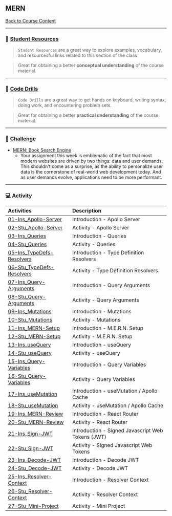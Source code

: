 ## MERN
[Back to Course Content](../../README.md)

-----
### :book: **[Student Resources](student-resources/README.md)**

> `Student Resources` are a great way to explore examples, vocabulary, and resourcesful links related to this section of the class.

> Great for obtaining a better **conceptual understanding** of the course material. 

------
### :dart: **[Code Drills](code-drills/README.md)**

> `Code Drills` are a great way to get hands on keyboard, writing syntax, doing work, and encountering problem sets. 

> Great for obtaining a better **practical understanding** of the course material. 

-----
### :pencil: **[Challenge](challenge/README.md)**

- [MERN: Book Search Engine](challenge/README.md)
	* Your assignment this week is emblematic of the fact that most modern websites are driven by two things: data and user demands. This shouldn't come as a surprise, as the ability to personalize user data is the cornerstone of real-world web development today. And as user demands evolve, applications need to be more performant.
 

-----
### :computer: Activity

|  Activities |  Description |
|:--	|:--
|[01-Ins_Apollo-Server](activities/01-Ins_Apollo-Server)| Introduction - Apollo Server |
|[02-Stu_Apollo-Server](activities/02-Stu_Apollo-Server)| Activity - Apollo Server |
|[03-Ins_Queries](activities/03-Ins_Queries)| Introduction - Queries |
|[04-Stu_Queries](activities/04-Stu_Queries)| Activity - Queries |
|[05-Ins_TypeDefs-Resolvers](activities/05-Ins_TypeDefs-Resolvers)| Introduction - Type Definition Resolvers |
|[06-Stu_TypeDefs-Resolvers](activities/06-Stu_TypeDefs-Resolvers)| Activity - Type Definition Resolvers |
|[07-Ins_Query-Arguments](activities/07-Ins_Query-Arguments)| Introduction - Query Arguments |
|[08-Stu_Query-Arguments](activities/08-Stu_Query-Arguments)| Activity - Query Arguments |
|[09-Ins_Mutations](activities/09-Ins_Mutations)| Introduction - Mutations |
|[10-Stu_Mutations](activities/10-Stu_Mutations)| Activity - Mutations |
|[11-Ins_MERN-Setup](activities/11-Ins_MERN-Setup)| Introduction - M.E.R.N. Setup |
|[12-Stu_MERN-Setup](activities/12-Stu_MERN-Setup)| Activity - M.E.R.N. Setup |
|[13-Ins_useQuery](activities/13-Ins_useQuery)|  Introduction - useQuery |
|[14-Stu_useQuery](activities/14-Stu_useQuery)| Activity - useQuery |
|[15-Ins_Query-Variables](activities/15-Ins_Query-Variables)|  Introduction - Query Variables |
|[16-Stu_Query-Variables](activities/16-Stu_Query-Variables)| Activity - Query Variables |
|[17-Ins_useMutation](activities/17-Ins_useMutation)| Introduction - useMutation / Apollo Cache |
|[18-Stu_useMutation](activities/18-Stu_useMutation)| Activity - useMutation / Apollo Cache |
|[19-Ins_MERN-Review](activities/19-Ins_MERN-Review)| Introduction - React Router |
|[20-Stu_MERN-Review](activities/20-Stu_MERN-Review)| Activity - React Router |
|[21-Ins_Sign-JWT](activities/21-Ins_Sign-JWT)| Introduction - Signed Javascript Web Tokens (JWT) |
|[22-Stu_Sign-JWT](activities/22-Stu_Sign-JWT)| Activity - Signed Javascript Web Tokens |
|[23-Ins_Decode-JWT](activities/23-Ins_Decode-JWT)| Introduction - Decode JWT |
|[24-Stu_Decode-JWT](activities/24-Stu_Decode-JWT)| Activity - Decode JWT |
|[25-Ins_Resolver-Context](activities/25-Ins_Resolver-Context)| Introduction - Resolver Context |
|[26-Stu_Resolver-Context](activities/26-Stu_Resolver-Context)| Activity - Resolver Context |
|[27-Stu_Mini-Project](activities/27-Stu_Mini-Project)| Activity - Mini Project |





